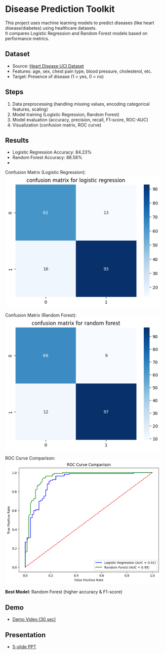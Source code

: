 # Disease Prediction Toolkit

This project uses machine learning models to predict diseases (like heart disease/diabetes) using healthcare datasets.  
It compares Logistic Regression and Random Forest models based on performance metrics.

## Dataset
- Source: [Heart Disease UCI Dataset](https://www.kaggle.com/ronitf/heart-disease-uci)  
- Features: age, sex, chest pain type, blood pressure, cholesterol, etc.  
- Target: Presence of disease (1 = yes, 0 = no)

## Steps
1. Data preprocessing (handling missing values, encoding categorical features, scaling)  
2. Model training (Logistic Regression, Random Forest)  
3. Model evaluation (accuracy, precision, recall, F1-score, ROC-AUC)  
4. Visualization (confusion matrix, ROC curve)  

## Results
- Logistic Regression Accuracy: 84.23%  
- Random Forest Accuracy: 88.58%
- 
Confusion Matrix (Logistic Regression):  
![Confusion Matrix LR](plots/confusion_matrix_lr.png)  

Confusion Matrix (Random Forest):  
![Confusion Matrix](plots/confusion_matrix_rf.png)  

ROC Curve Comparison:  
![ROC Curve](plots/roc_curve.png)  

**Best Model:** Random Forest (higher accuracy & F1-score)

## Demo
- [Demo Video (30 sec)](link-to-your-video)

## Presentation
- [5-slide PPT](link-to-your-ppt)

